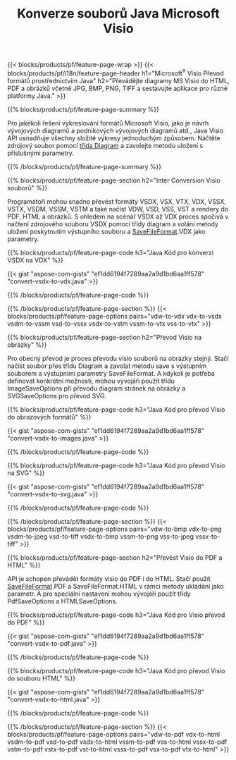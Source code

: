 ﻿---
title: Konverze souborů Java Microsoft Visio
url: /cs/java/conversion/
description: Převeďte Microsoft Visio formáty VSDX VSX VDX VTX VSSX VSTX VSDM VSTM VSSM VDW VSD VST VSS na obrázky HTML a PDF s několika řádky kód Java.
---
{{< blocks/products/pf/feature-page-wrap >}}
{{< blocks/products/pf/i18n/feature-page-header h1="Microsoft<sup>&reg;</sup> Visio Převod formátů prostřednictvím Java" h2="Převádějte diagramy MS Visio do HTML, PDF a obrázků včetně JPG, BMP, PNG, TIFF a sestavujte aplikace pro různé platformy Java." >}}

{{% blocks/products/pf/feature-page-summary %}}

Pro jakékoli řešení vykreslování formátů Microsoft Visio, jako je návrh vývojových diagramů a podnikových vývojových diagramů atd., Java Visio API usnadňuje všechny složité výkresy jednoduchým způsobem. Načtěte zdrojový soubor pomocí [třída Diagram](https://apireference.aspose.com/diagram/java/com.aspose.diagram/Diagram) a zavolejte metodu uložení s příslušnými parametry.

{{% /blocks/products/pf/feature-page-summary %}}

{{% blocks/products/pf/feature-page-section h2="Inter Conversion Visio souborů" %}}

Programátoři mohou snadno převést formáty VSDX, VSX, VTX, VDX, VSSX, VSTX, VSDM, VSSM, VSTM a také načíst VDW, VSD, VSS, VST a rendery do PDF, HTML a obrázků. S ohledem na scénář VSDX až VDX proces spočívá v načtení zdrojového souboru VSDX pomocí třídy diagram a volání metody uložení poskytnutím výstupního souboru a [SaveFileFormat](https://apireference.aspose.com/diagram/java/com.aspose.diagram/SaveFileFormat).VDX jako parametry. 

{{% blocks/products/pf/feature-page-code h3="Java Kód pro konverzi VSDX na VDX" %}}

{{< gist "aspose-com-gists" "ef1dd6194f7289aa2a9d1bd6aa1ff578" "convert-vsdx-to-vdx.java" >}}

{{% /blocks/products/pf/feature-page-code %}}

{{% /blocks/products/pf/feature-page-section %}}
{{< blocks/products/pf/feature-page-options pairs="vdw-to-vdx vdx-to-vsdx vsdm-to-vssm vsd-to-vssx vsdx-to-vstm vssm-to-vtx vss-to-vtx" >}}

{{% blocks/products/pf/feature-page-section h2="Převod Visio na obrázky" %}}

Pro obecný převod je proces převodu visio souborů na obrázky stejný. Stačí načíst soubor přes třídu Diagram a zavolat metodu save s výstupním souborem a výstupními parametry SaveFileFormat. A kdykoli je potřeba definovat konkrétní možnosti, mohou vývojáři použít třídu ImageSaveOptions při převodu diagram stránek na obrázky a SVGSaveOptions pro převod SVG.

{{% blocks/products/pf/feature-page-code h3="Java Kód pro převod Visio do obrazových formátů" %}}

{{< gist "aspose-com-gists" "ef1dd6194f7289aa2a9d1bd6aa1ff578" "convert-vsdx-to-images.java" >}}

{{% /blocks/products/pf/feature-page-code %}}

{{% blocks/products/pf/feature-page-code h3="Java Kód pro převod Visio na SVG" %}}

{{< gist "aspose-com-gists" "ef1dd6194f7289aa2a9d1bd6aa1ff578" "convert-vsdx-to-svg.java" >}}

{{% /blocks/products/pf/feature-page-code %}}

{{% /blocks/products/pf/feature-page-section %}}
{{< blocks/products/pf/feature-page-options pairs="vdw-to-bmp vdx-to-png vsdm-to-jpeg vsd-to-tiff vsdx-to-bmp vssm-to-png vss-to-jpeg vssx-to-tiff" >}}

{{% blocks/products/pf/feature-page-section h2="Převést Visio do PDF a HTML" %}}

API je schopen převádět formáty visio do PDF i do HTML. Stačí použít [SaveFileFormat](https://apireference.aspose.com/diagram/java/com.aspose.diagram/SaveFileFormat).PDF a SaveFileFormat.HTML v rámci metody ukládání jako parametr. A pro speciální nastavení mohou vývojáři použít třídy PdfSaveOptions a HTMLSaveOptions.

{{% blocks/products/pf/feature-page-code h3="Java Kód pro Visio převod do PDF" %}}

{{< gist "aspose-com-gists" "ef1dd6194f7289aa2a9d1bd6aa1ff578" "convert-vsdx-to-pdf.java" >}}

{{% /blocks/products/pf/feature-page-code %}}

{{% blocks/products/pf/feature-page-code h3="Java Kód pro převod Visio do souboru HTML" %}}

{{< gist "aspose-com-gists" "ef1dd6194f7289aa2a9d1bd6aa1ff578" "convert-vsdx-to-html.java" >}}

{{% /blocks/products/pf/feature-page-code %}}

{{% /blocks/products/pf/feature-page-section %}}
{{< blocks/products/pf/feature-page-options pairs="vdw-to-pdf vdx-to-html vsdm-to-pdf vsd-to-pdf vsdx-to-html vssm-to-pdf vss-to-html vssx-to-pdf vstm-to-pdf vstx-to-pdf vst-to-html vssx-to-pdf vsx-to-pdf vtx-to-html" >}}